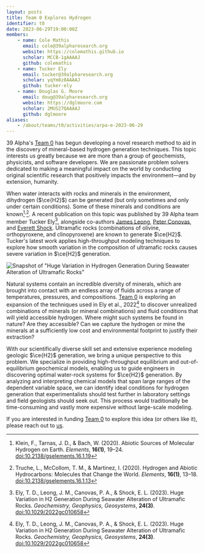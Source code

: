 ```yaml
---
layout: posts
title: Team 0 Explores Hydrogen
identifier: t0
date: 2023-06-29T19:00:00Z
members:
    - name: Cole Mathis
      email: cole@39alpharesearch.org
      website: https://colemathis.github.io
      scholar: MCCB-1gAAAAJ
      github: colemathis
    - name: Tucker Ely
      email: tucker@39alpharesearch.org
      scholar: yqYm8z8AAAAJ
      github: tucker-ely
    - name: Douglas G. Moore
      email: doug@39alpharesearch.org
      website: https://dglmoore.com
      scholar: 2MUS27QAAAAJ
      github: dglmoore
aliases:
    - /about/teams/t0/activities/arpa-e-2023-06-29
---
```

39 Alpha's [Team 0](/team) has begun developing a novel research method to aid in the discovery of
mineral-based hydrogen generation techniques. This topic interests us greatly because we are more
than a group of geochemists, physicists, and software developers. We are passionate problem solvers
dedicated to making a meaningful impact on the world by conducting original scientific research that
positively impacts the environment—and by extension, humanity.

When water interacts with rocks and minerals in the environment, dihydrogen ($\ce{H2}$) can be
generated (but only sometimes and only under certain conditions). Some of these minerals and
conditions are known[^1]<sup>,</sup>[^2]. A recent publication on this topic was published by 39
Alpha team member Tucker Ely[^3], alongside co-authors
[James Leong](https://scholar.google.com/citations?user=Ma72boEAAAAJ&hl=en),
[Peter Conovas](https://scholar.google.com/citations?user=Keg4MF4AAAAJ&hl=en),
and
[Everett Shock](https://scholar.google.com/citations?user=KDZS9jgAAAAJ&hl=en).
Ultramafic rocks (combinations of olivine, orthopyroxene, and clinopyroxene) are known to generate
$\ce{H2}$. Tucker's latest work applies high-throughput modeling techniques to explore how smooth
variation in the composition of ultramafic rocks causes severe variation in $\ce{H2}$ generation.

![Snapshot of "Huge Variation in Hydrogen Generation During Seawater Alteration of Ultramafic Rocks"](H2_header.png)

Natural systems contain an incredible diversity of minerals, which are brought into contact with an
endless array of fluids across a range of temperatures, pressures, and compositions. [Team 0](/team)
is exploring an expansion of the techniques used in Ely et al., 2022[^3] to discover unrealized
combinations of minerals (or mineral combinations) and fluid conditions that will yield accessible
hydrogen. Where might such systems be found in nature? Are they accessible? Can we capture the
hydrogen or mine the minerals at a sufficiently low cost and environmental footprint to justify
their extraction?

With our scientifically diverse skill set and extensive experience modeling geologic $\ce{H2}$
generation, we bring a unique perspective to this problem. We specialize in providing
high-throughput equilibrium and out-of-equilibrium geochemical models, enabling us to guide
engineers in discovering optimal water-rock systems for $\ce{H2}$ generation. By analyzing and
interpreting chemical models that span large ranges of the dependent variable space, we can identify
ideal conditions for hydrogen generation that experimentalists should test further in laboratory
settings and field geologists should seek out. This process would traditionally be time-consuming
and vastly more expensive without large-scale modeling.

If you are interested in funding [Team 0](/team) to explore this idea (or others like it), please
reach out to [us](mailto:39alpha@39alpharesearch.org).

[^1]: Klein, F., Tarnas, J. D., & Bach, W. (2020). Abiotic Sources of Molecular Hydrogen on Earth.
    _Elements_, **16(1)**, 19–24.
[doi:10.2138/gselements.16.1.19](https://pubs.geoscienceworld.org/msa/elements/article-abstract/16/1/19/582919/Abiotic-Sources-of-Molecular-Hydrogen-on-Earth?redirectedFrom=fulltext)

[^2]: Truche, L., McCollom, T. M., & Martinez, I. (2020). Hydrogen and Abiotic Hydrocarbons:
    Molecules that Change the World. _Elements_, **16(1)**, 13–18.
[doi:10.2138/gselements.16.1.13](https://pubs.geoscienceworld.org/msa/elements/article-abstract/16/1/13/582937/Hydrogen-and-Abiotic-Hydrocarbons-Molecules-that?redirectedFrom=fulltext)

[^3]: Ely, T. D., Leong, J. M., Canovas, P. A., & Shock, E. L. (2023). Huge Variation in H2
    Generation During Seawater Alteration of Ultramafic Rocks. _Geochemistry, Geophysics,
Geosystems_, **24(3)**.
[doi:10.1029/2022gc010658](https://agupubs.onlinelibrary.wiley.com/doi/10.1029/2022GC010658)
